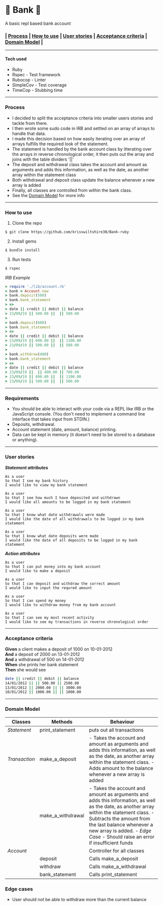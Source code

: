# :bank: Bank :bank:

A basic repl based bank account

### | [Process](#Process) | [How to use](#How-to-use) | [User stories](#User-stories) | [Acceptance criteria](#Acceptance-criteria) | [Domain Model](#Domain-model) |

---

#### Tech used

- Ruby
- Rspec - Test framework
- Rubocop - Linter
- SimpleCov - Test coverage
- TimeCop - Stubbing time

---

### Process

- I decided to split the acceptance criteria into smaller users stories and tackle from there.
- I then wrote some sudo code in IRB and settled on an array of arrays to handle that data.
- I made this decision based on how easily iterating over an array of arrays fulfills the required look of the statement.
- The statement is handled by the bank account class by itterating over the arrays in reverse chronological order, it then puts out the array and joins with the table dividers '||'
- The deposit and withdrawal class takes the account and amount as arguments and adds this information, as well as the date, as another array within the statement class
- Both withdrawal and deposit class update the balance whenever a new array is added
- Finally, all classes are controlled from within the bank class.
- See the [Domain Model](#Domain-model) for more info

---

### How to use

1. Clone the repo

```bash
$ git clone https://github.com/krisswiltshire30/Bank-ruby
```

2. Install gems

```bash
$ bundle install
```

3. Run tests

```bash
$ rspec
```

_IRB Example_

```ruby
> require './lib/account.rb'
> bank = Account.new
> bank.deposit(500)
> bank.bank_statement
> =>
> date || credit || debit || balance
> 23/09/19 || 500.00 ||  || 500.00
>
> bank.deposit(600)
> bank.bank_statement
> =>
> date || credit || debit || balance
> 23/09/19 || 600.00 ||  || 1100.00
> 23/09/19 || 500.00 ||  || 500.00
>
> bank.withdraw(400)
> bank.bank_statement
> =>
> date || credit || debit || balance
> 23/09/19 ||  || 400.00 || 700.00
> 23/09/19 || 600.00 ||  || 1100.00
> 23/09/19 || 500.00 ||  || 500.00
```

---

### Requirements

- You should be able to interact with your code via a REPL like IRB or the JavaScript console. (You don't need to implement a command line interface that takes input from STDIN.)
- Deposits, withdrawal.
- Account statement (date, amount, balance) printing.
- Data can be kept in memory (it doesn't need to be stored to a database or anything).

---

### User stories

_**Statement attributes**_

```
As a user
So that I see my bank history
I would like to view my bank statement
```

```
As a user
So that I see how much I have deposited and withdrawn
I would like all amounts to be logged in my bank statement
```

```
As a user
So that I know what date withdrawals were made
I would like the date of all withdrawals to be logged in my bank statement
```

```
As a user
So that I know what date deposits were made
I would like the date of all deposits to be logged in my bank statement
```

_**Action attributes**_

```
As a user
So that I can put money into my bank account
I would like to make a deposit
```

```
As a user
So that I can deposit and withdraw the correct amount
I would like to input the requred amount
```

```
As a user
So that I can spend my money
I would like to withdraw money from my bank account
```

```
As a user
So that I can see my most recent activity
I would like to see my transactions in reverse chronological order
```

---

### Acceptance criteria

**Given** a client makes a deposit of 1000 on 10-01-2012  
**And** a deposit of 2000 on 13-01-2012  
**And** a withdrawal of 500 on 14-01-2012  
**When** she prints her bank statement  
**Then** she would see

```bash
date || credit || debit || balance
14/01/2012 || || 500.00 || 2500.00
13/01/2012 || 2000.00 || || 3000.00
10/01/2012 || 1000.00 || || 1000.00
```

---

### Domain Model

| Classes           | Methods           | Behaviour                                                                                                                                                                                                                                                                        |
| ----------------- | ----------------- | -------------------------------------------------------------------------------------------------------------------------------------------------------------------------------------------------------------------------------------------------------------------------------- |
| _Statement_   | print_statement   | puts out all transactions                                                                                                                                                                                                                                                        |
| _Transaction_ | make_a_deposit    | - Takes the account and amount as arguments and adds this information, as well as the date, as another array within the statement class. - Adds amount to the balance whenever a new array is added                                                                              |
|                   | make_a_withdrawal | - Takes the account and amount as arguments and adds this information, as well as the date, as another array within the statement class. - Subtracts the amount from the last balance whenever a new array is added. - _Edge Case_ - Should raise an error if insufficient funds |
| _Account_     |                   | Controller for all classes                                                                                                                                                                                                                                                       |
|                   | deposit           | Calls make_a_deposit                                                                                                                                                                                                                                                             |
|                   | withdraw          | Calls make_a_withdrawal                                                                                                                                                                                                                                                          |
|                   | bank_statement    | Calls print_statement                                                                                                                                                                                                                                                            |

### Edge cases

- User should not be able to withdraw more than the current balance
